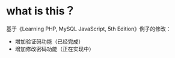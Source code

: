 # what is this？

基于《Learning PHP, MySQL  JavaScript, 5th Edition》例子的修改：
+ 增加验证码功能（已经完成）
+ 增加修改密码功能（正在实现中）
